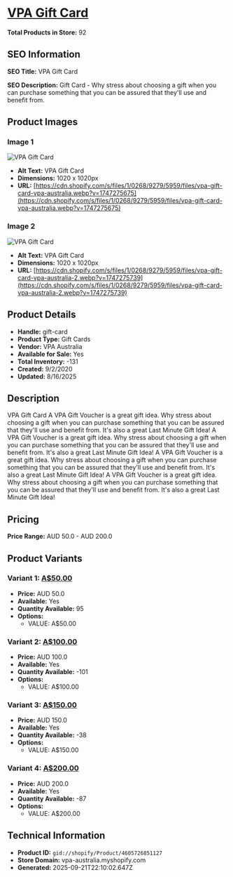 # [VPA Gift Card](https://vpa-australia.myshopify.com/products/gift-card)

**Total Products in Store:** 92

## SEO Information

**SEO Title:** VPA Gift Card

**SEO Description:** Gift Card - Why stress about choosing a gift when you can purchase something that you can be assured that they'll use and benefit from.

## Product Images

### Image 1
![VPA Gift Card](https://cdn.shopify.com/s/files/1/0268/9279/5959/files/vpa-gift-card-vpa-australia.webp?v=1747275675)

- **Alt Text:** VPA Gift Card
- **Dimensions:** 1020 x 1020px
- **URL:** [https://cdn.shopify.com/s/files/1/0268/9279/5959/files/vpa-gift-card-vpa-australia.webp?v=1747275675](https://cdn.shopify.com/s/files/1/0268/9279/5959/files/vpa-gift-card-vpa-australia.webp?v=1747275675)

### Image 2
![VPA Gift Card](https://cdn.shopify.com/s/files/1/0268/9279/5959/files/vpa-gift-card-vpa-australia-2.webp?v=1747275739)

- **Alt Text:** VPA Gift Card
- **Dimensions:** 1020 x 1020px
- **URL:** [https://cdn.shopify.com/s/files/1/0268/9279/5959/files/vpa-gift-card-vpa-australia-2.webp?v=1747275739](https://cdn.shopify.com/s/files/1/0268/9279/5959/files/vpa-gift-card-vpa-australia-2.webp?v=1747275739)

## Product Details

- **Handle:** gift-card
- **Product Type:** Gift Cards
- **Vendor:** VPA Australia
- **Available for Sale:** Yes
- **Total Inventory:** -131
- **Created:** 9/2/2020
- **Updated:** 8/16/2025

## Description

VPA Gift Card A VPA Gift Voucher is a great gift idea. Why stress about choosing a gift when you can purchase something that you can be assured that they'll use and benefit from. It's also a great Last Minute Gift Idea! A VPA Gift Voucher is a great gift idea. Why stress about choosing a gift when you can purchase something that you can be assured that they'll use and benefit from. It's also a great Last Minute Gift Idea! A VPA Gift Voucher is a great gift idea. Why stress about choosing a gift when you can purchase something that you can be assured that they'll use and benefit from. It's also a great Last Minute Gift Idea! A VPA Gift Voucher is a great gift idea. Why stress about choosing a gift when you can purchase something that you can be assured that they'll use and benefit from. It's also a great Last Minute Gift Idea!

## Pricing

**Price Range:** AUD 50.0 - AUD 200.0

## Product Variants

### Variant 1: [A$50.00](https://vpa-australia.myshopify.com/products/gift-card)

- **Price:** AUD 50.0
- **Available:** Yes
- **Quantity Available:** 95
- **Options:**
  - VALUE: A$50.00

### Variant 2: [A$100.00](https://vpa-australia.myshopify.com/products/gift-card)

- **Price:** AUD 100.0
- **Available:** Yes
- **Quantity Available:** -101
- **Options:**
  - VALUE: A$100.00

### Variant 3: [A$150.00](https://vpa-australia.myshopify.com/products/gift-card)

- **Price:** AUD 150.0
- **Available:** Yes
- **Quantity Available:** -38
- **Options:**
  - VALUE: A$150.00

### Variant 4: [A$200.00](https://vpa-australia.myshopify.com/products/gift-card)

- **Price:** AUD 200.0
- **Available:** Yes
- **Quantity Available:** -87
- **Options:**
  - VALUE: A$200.00

## Technical Information

- **Product ID:** `gid://shopify/Product/4605726851127`
- **Store Domain:** vpa-australia.myshopify.com
- **Generated:** 2025-09-21T22:10:02.647Z

